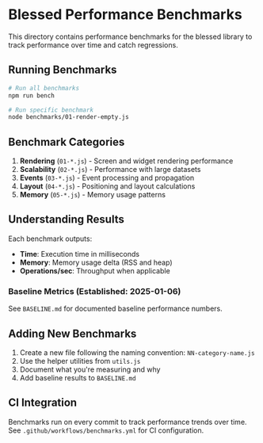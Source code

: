 # Blessed Performance Benchmarks

This directory contains performance benchmarks for the blessed library to track performance over time and catch regressions.

## Running Benchmarks

```bash
# Run all benchmarks
npm run bench

# Run specific benchmark
node benchmarks/01-render-empty.js
```

## Benchmark Categories

1. **Rendering** (`01-*.js`) - Screen and widget rendering performance
2. **Scalability** (`02-*.js`) - Performance with large datasets
3. **Events** (`03-*.js`) - Event processing and propagation
4. **Layout** (`04-*.js`) - Positioning and layout calculations
5. **Memory** (`05-*.js`) - Memory usage patterns

## Understanding Results

Each benchmark outputs:
- **Time**: Execution time in milliseconds
- **Memory**: Memory usage delta (RSS and heap)
- **Operations/sec**: Throughput when applicable

### Baseline Metrics (Established: 2025-01-06)

See `BASELINE.md` for documented baseline performance numbers.

## Adding New Benchmarks

1. Create a new file following the naming convention: `NN-category-name.js`
2. Use the helper utilities from `utils.js`
3. Document what you're measuring and why
4. Add baseline results to `BASELINE.md`

## CI Integration

Benchmarks run on every commit to track performance trends over time.
See `.github/workflows/benchmarks.yml` for CI configuration.